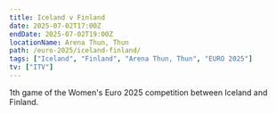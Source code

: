 ```yaml
---
title: Iceland v Finland
date: 2025-07-02T17:00Z
endDate: 2025-07-02T19:00Z
locationName: Arena Thun, Thun
path: /euro-2025/iceland-finland/
tags: ["Iceland", "Finland", "Arena Thun, Thun", "EURO 2025"]
tv: ["ITV"]
---
```

1th game of the Women's Euro 2025 competition between Iceland and Finland. 